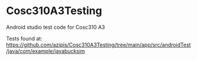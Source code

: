 # Cosc310A3Testing
Android studio test code for Cosc310 A3

Tests found at: https://github.com/azipis/Cosc310A3Testing/tree/main/app/src/androidTest/java/com/example/javabucksim
